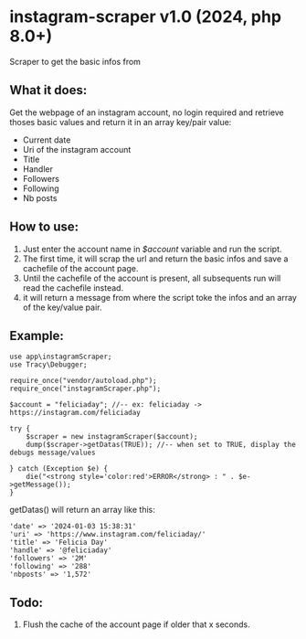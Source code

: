 # instagram-scraper v1.0 (2024, php 8.0+)
 Scraper to get the basic infos from 

## What it does:
Get the webpage of an instagram account, no login required and retrieve thoses basic values and return it in an array key/pair value:
  - Current date
  - Uri of the instagram account
  - Title
  - Handler
  - Followers
  - Following
  - Nb posts

## How to use:
1. Just enter the account name in _$account_ variable and run the script.
2. The first time, it will scrap the url and return the basic infos and save a cachefile of the account page.
3. Until the cachefile of the account is present, all subsequents run will read the cachefile instead.
4. it will return a message from where the script toke the infos and an array of the key/value pair.

## Example:
    use app\instagramScraper;
	use Tracy\Debugger;

	require_once("vendor/autoload.php");
	require_once("instagramScraper.php");
	
	$account = "feliciaday"; //-- ex: feliciaday -> https://instagram.com/feliciaday
	
	try {
		$scraper = new instagramScraper($account);
		dump($scraper->getDatas(TRUE)); //-- when set to TRUE, display the debugs message/values

	} catch (Exception $e) {
		die("<strong style='color:red'>ERROR</strong> : " . $e->getMessage());
	}

getDatas() will return an array like this:

    'date' => '2024-01-03 15:38:31'
    'uri' => 'https://www.instagram.com/feliciaday/'
    'title' => 'Felicia Day'
    'handle' => '@feliciaday'
    'followers' => '2M'
    'following' => '288'
    'nbposts' => '1,572'

## Todo:
1. Flush the cache of the account page if older that x seconds.
